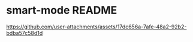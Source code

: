 # smart-mode README


https://github.com/user-attachments/assets/17dc656a-7afe-48a2-92b2-bdba57c58d1d

